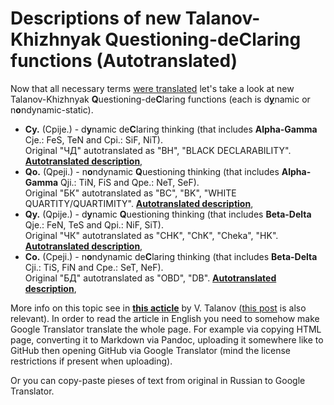 # Descriptions of new Talanov-Khizhnyak Questioning-deClaring functions (Autotranslated)

Now that all necessary terms [were translated](https://www.reddit.com/r/JungianTypology/comments/gx16w9/symmetries_of_reinin_dichotomies_and_their/) let's take a look at new Talanov-Khizhnyak **Q**uestioning-de**C**laring functions (each is d<ins>**y**</ins>namic or n**o**ndynamic-static).

* **Cy.** (Cpije.) - d**y**namic de**C**laring thinking (that includes **Alpha-Gamma** Cje.: FeS, TeN and Cpi.: SiF, NiT).  
  Original "ЧД" autotranslated as "BH", "BLACK DECLARABILITY". [**Autotranslated description**](https://translate.google.ru/translate?hl=ru&sl=ru&tl=en&u=https%3A%2F%2Fsocionics-news.tumblr.com%2Fpost%2F620431207443939328),
* **Qo.** (Qpeji.) - n**o**ndynamic **Q**uestioning thinking (that includes **Alpha-Gamma** Qji.: TiN, FiS and Qpe.: NeT, SeF).  
  Original "БК" autotranslated as "BC", "BK", "WHITE QUARTITY/QUARTIMITY". [**Autotranslated description**](https://translate.google.ru/translate?hl=ru&sl=ru&tl=en&u=https%3A%2F%2Fsocionics-news.tumblr.com%2Fpost%2F620431343766077440),
* **Qy.** (Qpije.) - d**y**namic **Q**uestioning thinking (that includes **Beta-Delta** Qje.: FeN, TeS and Qpi.: NiF, SiT).  
  Original "ЧК" autotranslated as "CHK", "ChK", "Cheka", "HK". [**Autotranslated description**](https://translate.google.ru/translate?hl=ru&sl=ru&tl=en&u=https%3A%2F%2Fsocionics-news.tumblr.com%2Fpost%2F620431805768728576),
* **Co.** (Cpeji.) - n**o**ndynamic de**C**laring thinking (that includes **Beta-Delta** Cji.: TiS, FiN and Cpe.: SeT, NeF).  
  Original "БД" autotranslated as "OBD", "DB". [**Autotranslated description**](https://translate.google.ru/translate?hl=ru&sl=ru&tl=en&u=https%3A%2F%2Fsocionics-news.tumblr.com%2Fpost%2F620431805768728576),

More info on this topic see in [**this acticle**](http://sociotoday.narod.ru/funkc_3.html) by V. Talanov ([this post](https://vk.com/wall-168821911_17886) is also relevant). In order to read the  article in English you need to somehow make Google Translator translate the whole page. For example via copying HTML page, converting it to Markdown via Pandoc, uploading it somewhere like to GitHub then opening GitHub via Google Translator (mind the license restrictions if present when uploading).

Or you can copy-paste pieses of text from original in Russian to Google Translator.
